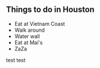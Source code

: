 ## Things to do in Houston

 - Eat at Vietnam Coast
 - Walk around
 - Water wall
 - Eat at Mai's
 - ZaZa

 test test
